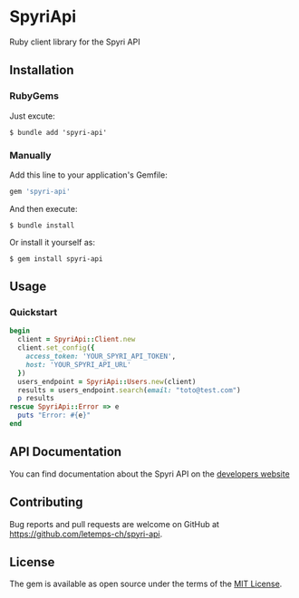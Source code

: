 # SpyriApi

Ruby client library for the Spyri API

## Installation

### RubyGems

Just excute:

    $ bundle add 'spyri-api'


### Manually

Add this line to your application's Gemfile:

```ruby
gem 'spyri-api'
```

And then execute:

    $ bundle install

Or install it yourself as:

    $ gem install spyri-api

## Usage

### Quickstart

```ruby
begin
  client = SpyriApi::Client.new
  client.set_config({
    access_token: 'YOUR_SPYRI_API_TOKEN', 
    host: 'YOUR_SPYRI_API_URL'
  })
  users_endpoint = SpyriApi::Users.new(client)
  results = users_endpoint.search(email: "toto@test.com")
  p results
rescue SpyriApi::Error => e
  puts "Error: #{e}"
end
```

## API Documentation

You can find documentation about the Spyri API on the [developers website](https://developers.letemps.ch/)

## Contributing

Bug reports and pull requests are welcome on GitHub at https://github.com/letemps-ch/spyri-api.

## License

The gem is available as open source under the terms of the [MIT License](https://opensource.org/licenses/MIT).
